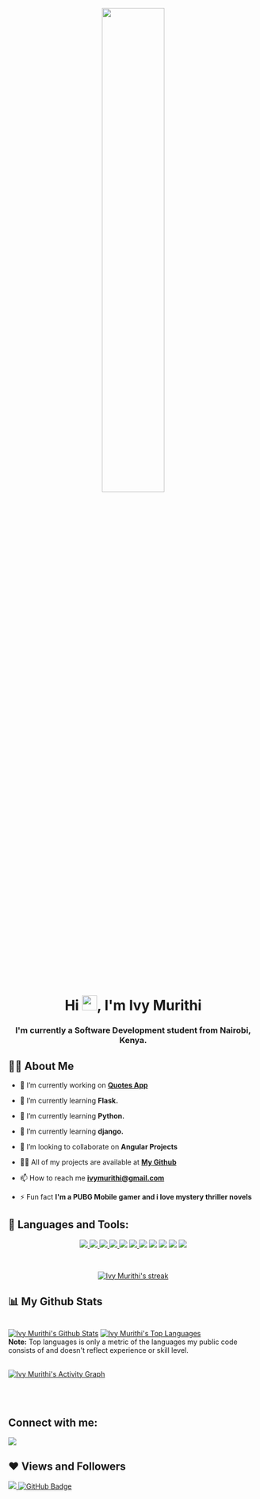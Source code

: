 <p align="center">
<a  href="#"><img width="50%" height="auto"  src="https://github.com/arsentieva/arsentieva/blob/main/code.gif?raw=true"  height="175px"/></a>
</p>

<h1 align="center">Hi <img src="https://raw.githubusercontent.com/MartinHeinz/MartinHeinz/master/wave.gif" width="30px">, I'm Ivy Murithi</h1>
<h3 align="center">I'm currently a Software Development student from Nairobi, Kenya.</h3>


## 🙋‍♂️ About Me

- 🔭 I’m currently working on **[Quotes App](https://github.com/ivymmurithi/sema-quotes.git)**

- 🌱 I’m currently learning **Flask.**

- 🌱 I’m currently learning **Python.**

- 🌱 I’m currently learning **django.**

- 👯 I’m looking to collaborate on **Angular Projects**

- 👨‍💻 All of my projects are available at **[My Github](https://github.com/ivymmurithi)**

- 📫 How to reach me **ivymurithi@gmail.com**

- ⚡ Fun fact **I'm a PUBG Mobile gamer and i love mystery thriller novels**

## 🚀 Languages and Tools:

<p align="center"> 
    <a href="https://developer.mozilla.org/en-US/docs/Web/JavaScript" target="_blank"> <img src="https://img.icons8.com/color/48/000000/javascript.png"/> </a> 
    <a href="https://www.w3.org/html/" target="_blank"> <img src="https://img.icons8.com/color/48/000000/html-5.png"/> </a> 
    <a href="https://www.w3schools.com/css/" target="_blank"> <img src="https://img.icons8.com/color/48/000000/css3.png"/> </a> 
    <a href="https://getbootstrap.com" target="_blank"> <img src="https://img.icons8.com/color/48/000000/bootstrap.png"/> </a> 
    <a href="https://figma.com/" target="_blank"> <img src="https://img.icons8.com/fluency/48/000000/figma.png"/></a> 
    <!-- <a style="padding-right:8px;" href="https://nodejs.org" target="_blank"> <img src="https://img.icons8.com/color/48/000000/nodejs.png"/> </a>  -->
    <a href="https://git-scm.com/" target="_blank"> <img src="https://img.icons8.com/color/48/000000/git.png"/> </a> 
    <a  href="https://jQuery.com/" target="_blank"> <img src="https://img.icons8.com/external-tal-revivo-shadow-tal-revivo/38/000000/external-jquery-is-a-javascript-library-designed-to-simplify-html-logo-shadow-tal-revivo.png"/></a>
    <a href="https://angular.io/" target="_blank"> <img src="https://img.icons8.com/external-tal-revivo-color-tal-revivo/38/000000/external-angular-a-typescript-based-open-source-web-application-framework-logo-color-tal-revivo.png"/></a>
    <a href="https://www.python.org/" target="_blank"> <img src="https://img.icons8.com/color/40/000000/python--v1.png"/></a> 
    <a href="https://flask.palletsprojects.com/en/2.0.x/" target="_blank"> <img src="https://img.icons8.com/ios/50/000000/flask.png"/></a> 
    <a href="https://www.djangoproject.com/" target="_blank"> <img src="https://img.icons8.com/ios-filled/55/000000/django.png"/></a> 
     
</p>


<br/>

<p align="center">
    <a href="https://github.com/ivymmurithi/github-readme-streak-stats">
        <img title="🔥 Get streak stats for your profile at git.io/streak-stats" alt="Ivy Murithi's streak" src="https://github-readme-streak-stats.herokuapp.com/?user=ivymmurithi&theme=black-ice&hide_border=true&stroke=0000&background=060A0CD0"/>
    </a>
</p>

## 📊 My Github Stats

  <br/>
    <a href="https://github.com/ivymmurithi/github-readme-stats"><img alt="Ivy Murithi's Github Stats" src="https://github-readme-stats.vercel.app/api?username=ivymmurithi&show_icons=true&count_private=true&theme=react&hide_border=true&bg_color=0D1117" /></a>
  <a href="https://github.com/ivymmurithi/github-readme-stats"><img alt="Ivy Murithi's Top Languages" src="https://github-readme-stats.vercel.app/api/top-langs/?username=ivymmurithi&langs_count=8&count_private=true&layout=compact&theme=react&hide_border=true&bg_color=0D1117" /></a>
  <br/>
  <b>Note:</b> Top languages is only a metric of the languages my public code consists of and doesn't reflect experience or skill level.


<br/>
<br/>

<a href="https://github.com/ivymmurithi/github-readme-activity-graph"><img alt="Ivy Murithi's Activity Graph" src="https://activity-graph.herokuapp.com/graph?username=ivymmurithi&bg_color=0D1117&color=5BCDEC&line=5BCDEC&point=FFFFFF&hide_border=true" /></a>

<br/>
<br/>

## Connect with me:
<p align="left">

<a href = "https://www.linkedin.com/in/ivy-murithi/"><img src="https://img.icons8.com/fluent/48/000000/linkedin.png"/></a>

</p>

## ❤ Views and Followers
<a href="https://github.com/ivymmurtihi/github-profile-views-counter">
    <img src="https://komarev.com/ghpvc/?username=ivymmurithi">
</a>
<a href="https://github.com/ivymmurithi?tab=followers"><img src="https://img.shields.io/github/followers/ivymmurithi?label=Followers&style=social" alt="GitHub Badge"></a>
